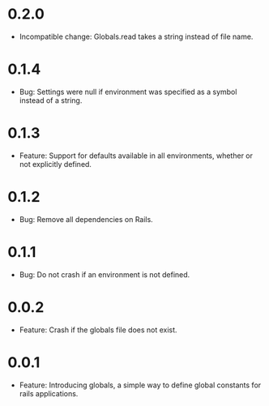 # 0.2.0
  * Incompatible change: Globals.read takes a string instead of file name.

# 0.1.4
  * Bug: Settings were null if environment was specified as a symbol instead of a string.

# 0.1.3
  * Feature: Support for defaults available in all environments, whether or not explicitly defined.

# 0.1.2
  * Bug: Remove all dependencies on Rails.

# 0.1.1
  * Bug: Do not crash if an environment is not defined.

# 0.0.2
  * Feature: Crash if the globals file does not exist.

# 0.0.1
  * Feature: Introducing globals, a simple way to define global constants for rails applications.
